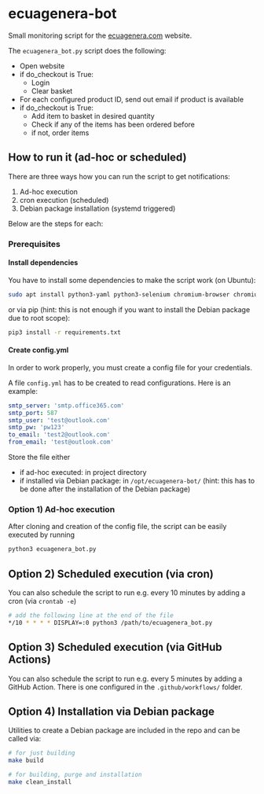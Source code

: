 # ecuagenera-bot

Small monitoring script for the [ecuagenera.com](https://www.ecuagenera.com/) website.

The `ecuagenera_bot.py` script does the following:

* Open website
* if do_checkout is True:
  * Login
  * Clear basket
* For each configured product ID, send out email if product is available
* if do_checkout is True:
  * Add item to basket in desired quantity
  * Check if any of the items has been ordered before
  * if not, order items

## How to run it  (ad-hoc or scheduled)

There are three ways how you can run the script to get notifications:

1) Ad-hoc execution
2) cron execution (scheduled)
3) Debian package installation (systemd triggered)

Below are the steps for each:

### Prerequisites

#### Install dependencies

You have to install some dependencies to make the script work (on Ubuntu):

```bash
sudo apt install python3-yaml python3-selenium chromium-browser chromium-chromedriver
```

or via pip (hint: this is not enough if you want to install the Debian package due to root scope):

```bash
pip3 install -r requirements.txt
```

#### Create config.yml

In order to work properly, you must create a config file for your credentials.

A file `config.yml` has to be created to read configurations. Here is an example:

```yml
smtp_server: 'smtp.office365.com'
smtp_port: 587
smtp_user: 'test@outlook.com'
smtp_pw: 'pw123'
to_email: 'test2@outlook.com'
from_email: 'test@outlook.com'
```

Store the file either

* if ad-hoc executed: in project directory
* if installed via Debian package: in `/opt/ecuagenera-bot/` (hint: this has to be done after the installation of the Debian package)

### Option 1) Ad-hoc execution

After cloning and creation of the config file, the script can be easily executed by running

```bash
python3 ecuagenera_bot.py
```

## Option 2) Scheduled execution (via cron)

You can also schedule the script to run e.g. every 10 minutes by adding a cron (via `crontab -e`)

```bash
# add the following line at the end of the file
*/10 * * * * DISPLAY=:0 python3 /path/to/ecuagenera_bot.py
```

## Option 3) Scheduled execution (via GitHub Actions)

You can also schedule the script to run e.g. every 5 minutes by adding a GitHub Action. There is one configured in the `.github/workflows/` folder.

## Option 4) Installation via Debian package

Utilities to create a Debian package are included in the repo and can be called via:

```bash
# for just building
make build

# for building, purge and installation
make clean_install
```
